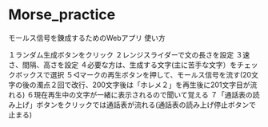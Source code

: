 # Morse_practice

モールス信号を錬成するためのWebアプリ
使い方

１ランダム生成ボタンをクリック
２レンジスライダーで文の長さを設定
３速さ、間隔、高さを設定
４必要な方は、生成する文字(主に苦手な文字）をチェックボックスで選択
５◁マークの再生ボタンを押して、モールス信号を流す(20文字の後の濁点２回で改行、200文字後は「ホレメ２」を再生後に201文字目が流れる)
６現在再生中の文字が一緒に表示されるので聞いて覚える
７「通話表の読み上げ」ボタンをクリックでは通話表が流れる(通話表の読み上げ停止ボタンで止まる)
